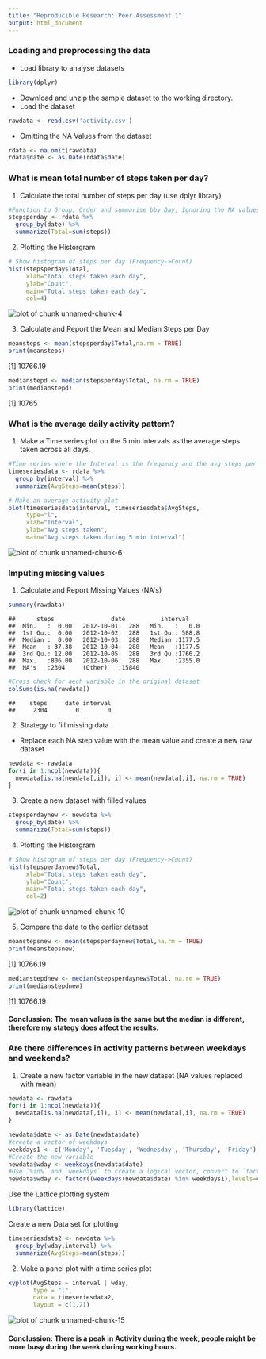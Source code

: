 ```yaml
---
title: "Reproducible Research: Peer Assessment 1"
output: html_document
---
```



### Loading and preprocessing the data

* Load library to analyse datasets

```r
library(dplyr)
```

* Download and unzip the sample dataset to the working directory.
* Load the dataset

```r
rawdata <- read.csv('activity.csv')
```
* Omitting the NA Values from the dataset

```r
rdata <- na.omit(rawdata)
rdata$date <- as.Date(rdata$date)
```

### What is mean total number of steps taken per day?

1. Calculate the total number of steps per day (use dplyr library)

```r
#Function to Group, Order and summarise bby Day, Ignoring the NA values
stepsperday <- rdata %>% 
  group_by(date) %>% 
  summarize(Total=sum(steps))
```
2. Plotting the Historgram


```r
# Show histogram of steps per day (Frequency->Count)
hist(stepsperday$Total, 
     xlab="Total steps taken each day", 
     ylab="Count", 
     main="Total steps taken each day",
     col=4)
```

![plot of chunk unnamed-chunk-4](figure/unnamed-chunk-4-1.png) 

3. Calculate and Report the Mean and Median Steps per Day

```r
meansteps <- mean(stepsperday$Total,na.rm = TRUE)
print(meansteps)
```

[1] 10766.19

```r
medianstepd <- median(stepsperday$Total, na.rm = TRUE)
print(medianstepd)
```

[1] 10765

### What is the average daily activity pattern?

1. Make a Time series plot on the 5 min intervals as the average steps taken across all days.

```r
#Time series where the Interval is the frequency and the avg steps per interval for each day
timeseriesdata <- rdata %>%
  group_by(interval) %>%
  summarize(AvgSteps=mean(steps))

# Make an average activity plot
plot(timeseriesdata$interval, timeseriesdata$AvgSteps, 
     type="l",
     xlab="Interval",
     ylab="Avg steps taken",
     main="Avg steps taken during 5 min interval")
```

![plot of chunk unnamed-chunk-6](figure/unnamed-chunk-6-1.png) 

### Imputing missing values

1. Calculate and Report Missing Values (NA's)


```r
summary(rawdata)
```

```
##      steps                date          interval     
##  Min.   :  0.00   2012-10-01:  288   Min.   :   0.0  
##  1st Qu.:  0.00   2012-10-02:  288   1st Qu.: 588.8  
##  Median :  0.00   2012-10-03:  288   Median :1177.5  
##  Mean   : 37.38   2012-10-04:  288   Mean   :1177.5  
##  3rd Qu.: 12.00   2012-10-05:  288   3rd Qu.:1766.2  
##  Max.   :806.00   2012-10-06:  288   Max.   :2355.0  
##  NA's   :2304     (Other)   :15840
```

```r
#Cross check for aech variable in the original dataset
colSums(is.na(rawdata))
```

```
##    steps     date interval 
##     2304        0        0
```
2. Strategy to fill missing data

* Replace each NA step value with the mean value and create a new raw dataset


```r
newdata <- rawdata
for(i in 1:ncol(newdata)){
  newdata[is.na(newdata[,i]), i] <- mean(newdata[,i], na.rm = TRUE)
}
```

3. Create a new dataset with filled values


```r
stepsperdaynew <- newdata %>% 
  group_by(date) %>% 
  summarize(Total=sum(steps))
```
4. Plotting the Historgram


```r
# Show histogram of steps per day (Frequency->Count)
hist(stepsperdaynew$Total, 
     xlab="Total steps taken each day", 
     ylab="Count", 
     main="Total steps taken each day",
     col=2)
```

![plot of chunk unnamed-chunk-10](figure/unnamed-chunk-10-1.png) 

5. Compare the data to the earlier dataset


```r
meanstepsnew <- mean(stepsperdaynew$Total,na.rm = TRUE)
print(meanstepsnew)
```

[1] 10766.19

```r
medianstepdnew <- median(stepsperdaynew$Total, na.rm = TRUE)
print(medianstepdnew)
```

[1] 10766.19

#### Conclussion: The mean values is the same but the median is different, therefore my stategy does affect the results.

### Are there differences in activity patterns between weekdays and weekends?

1. Create a new factor variable in the new dataset (NA values replaced with mean)


```r
newdata <- rawdata
for(i in 1:ncol(newdata)){
  newdata[is.na(newdata[,i]), i] <- mean(newdata[,i], na.rm = TRUE)
}

newdata$date <- as.Date(newdata$date)
#create a vector of weekdays
weekdays1 <- c('Monday', 'Tuesday', 'Wednesday', 'Thursday', 'Friday')
#Create the new variable
newdata$wday <- weekdays(newdata$date)
#Use `%in%` and `weekdays` to create a logical vector, convert to `factor` and specify the `levels/labels`
newdata$wday <- factor((weekdays(newdata$date) %in% weekdays1),levels=c(FALSE, TRUE), labels=c('weekend', 'weekday'))
```
Use the Lattice plotting system

```r
library(lattice)
```
Create a new Data set for plotting

```r
timeseriesdata2 <- newdata %>%
  group_by(wday,interval) %>%
  summarize(AvgSteps=mean(steps))
```

2. Make a panel plot with a time series plot


```r
xyplot(AvgSteps ~ interval | wday, 
       type = "l",
       data = timeseriesdata2, 
       layout = c(1,2))
```

![plot of chunk unnamed-chunk-15](figure/unnamed-chunk-15-1.png) 


#### Conclussion: There is a peak in Activity during the week, people might be more busy during the week during working hours.
